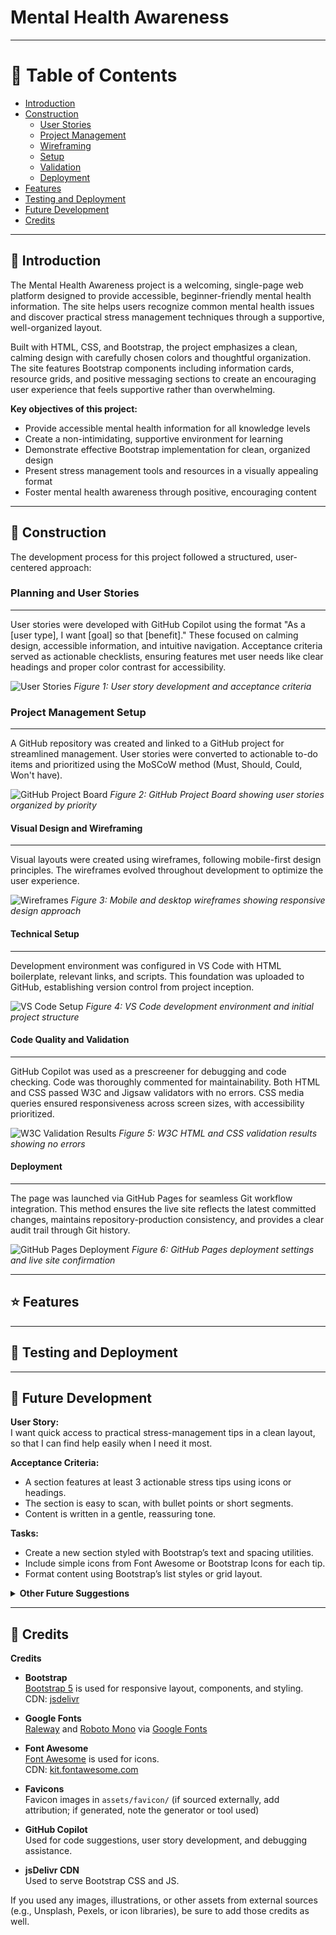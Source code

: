 # Mental Health Awareness

---

# 📑 Table of Contents

- [Introduction](#introduction)
- [Construction](#construction)
  - [User Stories](#planning-and-user-stories)
  - [Project Management](#project-management-setup)
  - [Wireframing](#visual-design-and-wireframing)
  - [Setup](#technical-setup)
  - [Validation](#code-quality-and-validation)
  - [Deployment](#deployment)
- [Features](#features)
- [Testing and Deployment](#testing)
- [Future Development](#future-development)
- [Credits](#credits)

---

## 🌟 Introduction

The Mental Health Awareness project is a welcoming, single-page web platform designed to provide accessible, beginner-friendly mental health information. The site helps users recognize common mental health issues and discover practical stress management techniques through a supportive, well-organized layout.

Built with HTML, CSS, and Bootstrap, the project emphasizes a clean, calming design with carefully chosen colors and thoughtful organization. The site features Bootstrap components including information cards, resource grids, and positive messaging sections to create an encouraging user experience that feels supportive rather than overwhelming.

**Key objectives of this project:**
- Provide accessible mental health information for all knowledge levels
- Create a non-intimidating, supportive environment for learning
- Demonstrate effective Bootstrap implementation for clean, organized design
- Present stress management tools and resources in a visually appealing format
- Foster mental health awareness through positive, encouraging content

---

## 🔨 Construction

The development process for this project followed a structured, user-centered approach:

### Planning and User Stories
---
User stories were developed with GitHub Copilot using the format "As a [user type], I want [goal] so that [benefit]." These focused on calming design, accessible information, and intuitive navigation. Acceptance criteria served as actionable checklists, ensuring features met user needs like clear headings and proper color contrast for accessibility.

![User Stories](assets/images-readme/user-stories.png)
*Figure 1: User story development and acceptance criteria*

### Project Management Setup
---
A GitHub repository was created and linked to a GitHub project for streamlined management. User stories were converted to actionable to-do items and prioritized using the MoSCoW method (Must, Should, Could, Won't have).

![GitHub Project Board](assets/images-readme/project-board.png)
*Figure 2: GitHub Project Board showing user stories organized by priority*

#### Visual Design and Wireframing
---
Visual layouts were created using wireframes, following mobile-first design principles. The wireframes evolved throughout development to optimize the user experience.

![Wireframes](assets/images-readme/wireframes.png)
*Figure 3: Mobile and desktop wireframes showing responsive design approach*

#### Technical Setup
---
Development environment was configured in VS Code with HTML boilerplate, relevant links, and scripts. This foundation was uploaded to GitHub, establishing version control from project inception.

![VS Code Setup](assets/images-readme/vscode-setup.png)
*Figure 4: VS Code development environment and initial project structure*

#### Code Quality and Validation
---
GitHub Copilot was used as a prescreener for debugging and code checking. Code was thoroughly commented for maintainability. Both HTML and CSS passed W3C and Jigsaw validators with no errors. CSS media queries ensured responsiveness across screen sizes, with accessibility prioritized.

![W3C Validation Results](assets/images-readme/validation.png)
*Figure 5: W3C HTML and CSS validation results showing no errors*

#### Deployment
---
The page was launched via GitHub Pages for seamless Git workflow integration. This method ensures the live site reflects the latest committed changes, maintains repository-production consistency, and provides a clear audit trail through Git history.

![GitHub Pages Deployment](assets/images-readme/github-pages.png)
*Figure 6: GitHub Pages deployment settings and live site confirmation*

---

## ⭐ Features

---

## 🧪 Testing and Deployment

---


## 🚀 Future Development

**User Story:**  
I want quick access to practical stress-management tips in a clean layout, so that I can find help easily when I need it most.

**Acceptance Criteria:**
- A section features at least 3 actionable stress tips using icons or headings.
- The section is easy to scan, with bullet points or short segments.
- Content is written in a gentle, reassuring tone.

**Tasks:**
- Create a new section styled with Bootstrap’s text and spacing utilities.
- Include simple icons from Font Awesome or Bootstrap Icons for each tip.
- Format content using Bootstrap’s list styles or grid layout.


<details>
<summary><strong>Other Future Suggestions</strong></summary>

- Add a positive affirmations carousel with uplifting quotes.
- Integrate a resource finder for local or online mental health support.
- Implement a dark mode toggle for improved accessibility.

</details>

---

## 🙏 Credits

**Credits**

- **Bootstrap**  
  [Bootstrap 5](https://getbootstrap.com/) is used for responsive layout, components, and styling.  
  CDN: [jsdelivr](https://www.jsdelivr.com/)

- **Google Fonts**  
  [Raleway](https://fonts.google.com/specimen/Raleway) and [Roboto Mono](https://fonts.google.com/specimen/Roboto+Mono) via [Google Fonts](https://fonts.google.com/)

- **Font Awesome**  
  [Font Awesome](https://fontawesome.com/) is used for icons.  
  CDN: [kit.fontawesome.com](https://kit.fontawesome.com/)

- **Favicons**  
  Favicon images in `assets/favicon/` (if sourced externally, add attribution; if generated, note the generator or tool used)

- **GitHub Copilot**  
  Used for code suggestions, user story development, and debugging assistance.

- **jsDelivr CDN**  
  Used to serve Bootstrap CSS and JS.

If you used any images, illustrations, or other assets from external sources (e.g., Unsplash, Pexels, or icon libraries), be sure to add those credits as well.